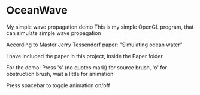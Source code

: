 # OceanWave
My simple wave propagation demo
This is my simple OpenGL program, that can simulate simple wave propagation

According to Master Jerry Tessendorf paper: "Simulating ocean water"

I have included the paper in this project, inside the Paper folder

For the demo:
Press 's' (no quotes mark) for source brush, 'o' for obstruction brush, wait a little for animation

Press spacebar to toggle animation on/off
